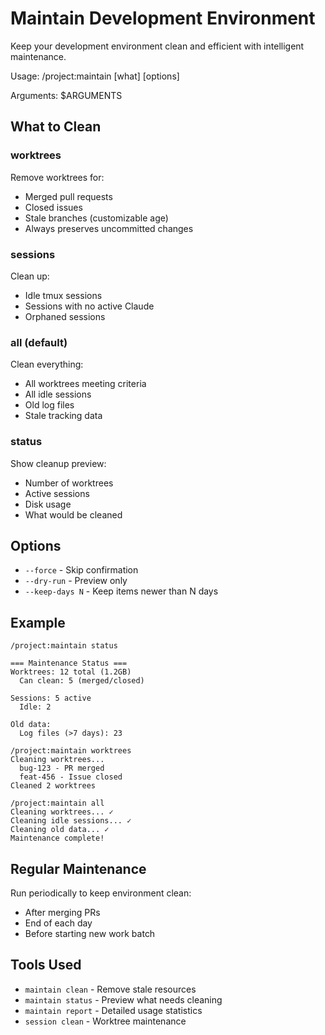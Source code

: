 # Maintain Development Environment

Keep your development environment clean and efficient with intelligent maintenance.

Usage: /project:maintain [what] [options]

Arguments: $ARGUMENTS

## What to Clean

### worktrees
Remove worktrees for:
- Merged pull requests
- Closed issues  
- Stale branches (customizable age)
- Always preserves uncommitted changes

### sessions
Clean up:
- Idle tmux sessions
- Sessions with no active Claude
- Orphaned sessions

### all (default)
Clean everything:
- All worktrees meeting criteria
- All idle sessions
- Old log files
- Stale tracking data

### status
Show cleanup preview:
- Number of worktrees
- Active sessions
- Disk usage
- What would be cleaned

## Options
- `--force` - Skip confirmation
- `--dry-run` - Preview only
- `--keep-days N` - Keep items newer than N days

## Example
```
/project:maintain status

=== Maintenance Status ===
Worktrees: 12 total (1.2GB)
  Can clean: 5 (merged/closed)
  
Sessions: 5 active
  Idle: 2
  
Old data:
  Log files (>7 days): 23

/project:maintain worktrees
Cleaning worktrees...
  bug-123 - PR merged
  feat-456 - Issue closed
Cleaned 2 worktrees

/project:maintain all
Cleaning worktrees... ✓
Cleaning idle sessions... ✓  
Cleaning old data... ✓
Maintenance complete!
```

## Regular Maintenance
Run periodically to keep environment clean:
- After merging PRs
- End of each day
- Before starting new work batch

## Tools Used
- `maintain clean` - Remove stale resources
- `maintain status` - Preview what needs cleaning
- `maintain report` - Detailed usage statistics
- `session clean` - Worktree maintenance